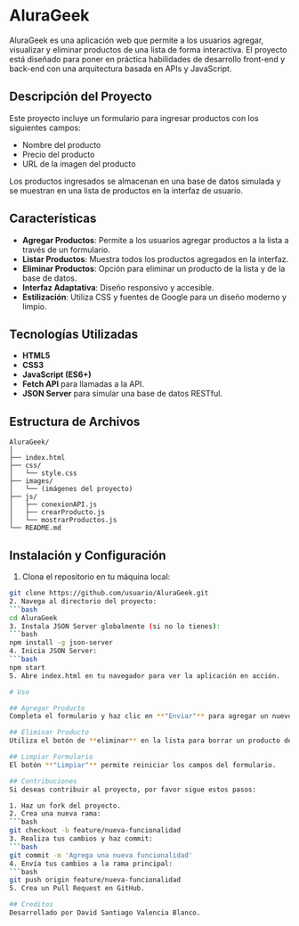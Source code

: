 # AluraGeek

AluraGeek es una aplicación web que permite a los usuarios agregar, visualizar y eliminar productos de una lista de forma interactiva. El proyecto está diseñado para poner en práctica habilidades de desarrollo front-end y back-end con una arquitectura basada en APIs y JavaScript.

## Descripción del Proyecto

Este proyecto incluye un formulario para ingresar productos con los siguientes campos:
- Nombre del producto
- Precio del producto
- URL de la imagen del producto

Los productos ingresados se almacenan en una base de datos simulada y se muestran en una lista de productos en la interfaz de usuario.

## Características

- **Agregar Productos**: Permite a los usuarios agregar productos a la lista a través de un formulario.
- **Listar Productos**: Muestra todos los productos agregados en la interfaz.
- **Eliminar Productos**: Opción para eliminar un producto de la lista y de la base de datos.
- **Interfaz Adaptativa**: Diseño responsivo y accesible.
- **Estilización**: Utiliza CSS y fuentes de Google para un diseño moderno y limpio.

## Tecnologías Utilizadas

- **HTML5**
- **CSS3**
- **JavaScript (ES6+)**
- **Fetch API** para llamadas a la API.
- **JSON Server** para simular una base de datos RESTful.

## Estructura de Archivos

```plaintext
AluraGeek/
│
├── index.html
├── css/
│   └── style.css
├── images/
│   └── (imágenes del proyecto)
├── js/
│   ├── conexionAPI.js
│   ├── crearProducto.js
│   └── mostrarProductos.js
└── README.md
```
## Instalación y Configuración

1. Clona el repositorio en tu máquina local:
  ```bash
  git clone https://github.com/usuario/AluraGeek.git
2. Navega al directorio del proyecto:
  ```bash
  cd AluraGeek
3. Instala JSON Server globalmente (si no lo tienes):
  ```bash
  npm install -g json-server
4. Inicia JSON Server:
  ```bash
  npm start
5. Abre index.html en tu navegador para ver la aplicación en acción.

# Uso

## Agregar Producto
Completa el formulario y haz clic en **"Enviar"** para agregar un nuevo producto.

## Eliminar Producto
Utiliza el botón de **eliminar** en la lista para borrar un producto de la base de datos.

## Limpiar Formulario
El botón **"Limpiar"** permite reiniciar los campos del formulario.

## Contribuciones
Si deseas contribuir al proyecto, por favor sigue estos pasos:

1. Haz un fork del proyecto.
2. Crea una nueva rama:
  ```bash
  git checkout -b feature/nueva-funcionalidad
3. Realiza tus cambios y haz commit:
  ```bash
  git commit -m 'Agrega una nueva funcionalidad'
4. Envía tus cambios a la rama principal:
  ```bash
  git push origin feature/nueva-funcionalidad
5. Crea un Pull Request en GitHub.

## Creditos
Desarrollado por David Santiago Valencia Blanco.
